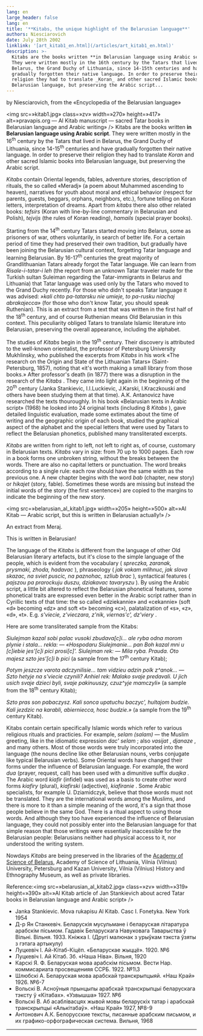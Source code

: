 ```yaml
---
lang: en
large_header: false
lang: en
title: '**Kitabs, the unique highlight of the Belarusian language**'
authors: Niesciarovich
date: July 28th 2002
linklink: '[art_kitab1_en.html](/articles/art_kitab1_en.html)'
description: >-
  Kitabs are the books written **in Belarusian language using Arabic script**.
  They were written mostly in the 16th century by the Tatars that lived in
  Belarus, the Grand Duchy of Lithuania, since 14-15th centuries and have
  gradually forgotten their native language. In order to preserve their
  religion they had to translate _Koran_ and other sacred Islamic books into
  Belarusian language, but preserving the Arabic script... 
---
```



by Niesciarovich, from the «Encyclopedia of the Belarusian language»

<img src=»kitab1.jpg» class=»zv» width=»270» height=»417» alt=»pravapis.org — Al Kitab manuscript — sacred Tatar books in Belarusian language and Arabic writing» /> Kitabs are the books written <strong>in Belarusian language using Arabic script</strong>. They were written mostly in the 16<sup>th</sup> century by the Tatars that lived in Belarus, the Grand Duchy of Lithuania, since 14-15<sup>th</sup> centuries and have gradually forgotten their native language. In order to preserve their religion they had to translate  *Koran*  and other sacred Islamic books into Belarusian language, but preserving the Arabic script.

 *Kitabs*  contain Oriental legends, fables, adventure stories, description of rituals, the so called «Meradj» (a poem about Muhammed ascending to heaven), narratives for youth about moral and ethical behavior (respect for parents, guests, beggars, orphans, neighbors, etc.), fortune telling on Koran letters, interpretation of dreams. Apart from  *kitabs*  there also other related books:  *tefsirs*  (Koran with line-by-line commentary in Belarusian and Polish),  *tejvijs*  (the rules of Koran reading),  *hamails*  (special prayer books).

Starting from the 14<sup>th</sup> century Tatars started moving into Belarus, some as prisoners of war, others voluntarily, in search of better life. For a certain period of time they had preserved their own tradition, but gradually have been joining the Belarusian cultural context, forgetting Tatar language and learning Belarusian. By 16-17<sup>th</sup> centuries the great majority of Grandlithuanian Tatars already forgot the Tatar language. We can learn from  *Risale-i-tatar-i leh*  (the report from an unknown Tatar traveler made for the Turkish sultan Suleiman regarding the Tatar-immigrants in Belarus and Lithuania) that Tatar language was used only by the Tatars who moved to the Grand Duchy recently. For those who didn't speaks Tatar language it was advised:  *»kali chto pa-tatarsku nie umieje, to pa-rusku niachaj abrakajecca»*  (for those who don't know Tatar, you should speak Ruthenian). This is an extract from a text that was written in the first half of the 18<sup>th</sup> century, and of course Ruthenian means Old Belarusian in this context. This peculiarity obliged Tatars to translate Islamic literature into Belarusian, preserving the overall appearance, including the alphabet.

The studies of  *Kitabs*  begin in the 19<sup>th</sup> century. Their discovery is attributed to the well-known orientalist, the professor of Petersburg University Mukhlinsky, who published the excerpts from  *Kitabs*  in his work «The research on the Origin and State of the Lithuanian Tatars» (Saint-Petersburg, 1857), noting that «it's worth making a small library from those books.» After professor's death (in 1877) there was a disruption in the research of the  *Kitabs* . They came into light again in the beginning of the 20<sup>th</sup> century (Janka Stankievic, I.I.Luckievic, J.Karski, I.Kraczkouski and others have been studying them at that time). A.K. Antanovicz have researched the texts thouroughly. In his book «Belarusian texts in Arabic script» (1968) he looked into 24 original texts (including 8  *Kitabs* ), gave detailed linguistic evaluation, made some extimates about the time of writing and the geographic origin of each book, studied the graphical aspect of the alphabet and the special letters that were used by Tatars to reflect the Belarusian phonetics, published many transliterated excerpts.

 *Kitabs*  are written from right to left, not left to right as, of course, customary in Belarusian texts.  *Kitabs*  vary in size: from 70 up to 1000 pages. Each row in a book forms one unbroken string, without the breaks between the words. There are also no capital letters or punctuation. The word breaks according to a single rule: each row should have the same width as the previous one. A new chapter begins with the word  *bab*  (chapter, new story) or  *hikajet*  (story, fable). Sometimes these words are missing but instead the initial words of the story (the first «sentence») are copied to the margins to indicate the beginning of the new story.

<img src=»belarusian_al_kitab1.jpg» width=»205» height=»500» alt=»Al Kitab — Arabic script, but this is written in Belarusian actually!» />

An extract from Meraj.

This is written in Belarusian!

The language of the  *Kitabs*  is different from the language of other Old Belarusian literary artefacts, but it's close to the simple language of the people, which is evident from the vocabulary ( *spreczka, zaranak, prysmaki, zhoda, hadavac* ), phraseology ( *jak vokam mlihnuc, jak slova skazac, na sviet puscic, na paznohac, szliub brac* ), syntactical features ( *pajszou pa prarockuju duszu, dziakavac tavaryszu* ). By using the Arabic script, a little bit altered to reflect the Belarusian phonetical features, some phonetical traits are expressed even better in the Arabic script rather than in Cyrillic texts of that time: the so called «dziekannie» and «cekannie» (soft «d» becoming «dz» and soft «t» becoming «c»), palatalization of «s», «z», «d», «t». E.g.  *s'viecie, z'vieczara, z'nik, viernas'c', dz'viery* .

Here are some transliterated sample from the Kitabs:

 *Siulejman kazal sobi palac vusoki zbudava[c]i... ale ryba odna morom plynie i stala... rekla: — «Hospodaru Siulejmanie... pan Boh kazal mni u [c]iebie jes'[c]i pici prosi[c]'. Siulejman rek: — Mila ryba. Prauda. Oto majesz szto jes'[c]i b pici*  (a sample from the 17<sup>th</sup> century Kitab);

 *Potym jeszcze varota adczynilisie... tam vidzieu adzin polk z^anok... — Szto hetyje na s'viecie czynili? Anhiel rek: Malako svaje predavali. U jich usich svaje dzieci byli, svaje pakinuuszy, czuz^yje mamczyli»*  (a sample from the 18<sup>th</sup> century Kitab);

 *Szto pras son pabaczysz. Kali sonca upatuchu baczyc', hultajom budzie. Kali jezdzic na karabli, abierniecca, hosc budzie.»*  (a sample from the 19<sup>th</sup> century Kitab).

Kitabs contain certain specifically Islamic words which refer to various religious rituals and practicies. For example,  *selam (salam)*  — the Muslim greeting, like in the idiomatic expression  *dac' selam* ; also  *vasijat* ,  *djanaze* , and many others. Most of those words were truly incorporated into the language (the nouns decline like other Belarusian nouns, verbs conjugate like typical Belarusian verbs). Some Oriental words have changed their forms under the influence of Belarusian language. For example, the word  *dua*  (prayer, request, call) has been used with a dimunitive suffix  *duajka* . The Arabic word  *kiafir*  (infidel) was used as a basis to create other word forms  *kiafiry*  (plural),  *kiafirski*  (adjective),  *kiafiranie* . Some Arabic specialists, for example U. Dziamidczyk, believe that those words must not be translated. They are the international words among the Muslims, and there is more to it than a simple meaning of the word, it's a sign that those people believe in the same God. There is a ritual aspect to using those words. And although they too have experienced the influence of Belarusian language, they could not possibly enter into the Belarusian language for that simple reason that those writings were essentially inaccessible for the Belarusian people: Belarusians neither had physical access to it, nor understood the writing system.

Nowdays  *Kitabs*  are being preserved in the libraries of the <a href=»http://www.ac.by»>Academy of Science of Belarus</a>, Academy of Science of Lithuania, Vilnia (Vilnius) University, Petersburg and Kazan University, Vilnia (Vilnius) History and Ethnography Museum, as well as private libraries.

Reference:<img src=»belarusian_al_kitab2.jpg» class=»zv» width=»319» height=»390» alt=»Al Kitab article of Jan Stankievich about acred Tatar books in Belarusian language and Arabic script» />

<ul>
<li>Janka Stankievic. Mova rukapisu Al Kitab. Casc I. Fonetyka. New York 1954</li>
<li>Д-р Ян Станкевіч. Беларускія мусульмане і беларуская літаратура арабскім пісьмом. Гадавік Беларускага Навуковага Таварыства ў Вільні. Вільня. 1933. Кніжка І. (Другі малюнак з урыўкам тэкста ўзяты з гэтага артыкулу)</li>
<li>Луцкевіч І. Ай-Кітаб-Кіцёп. «Беларускае жыццё». 1920. №6</li>
<li>Луцкевіч І. Ай Кітаб. Зб. «Наша Ніва». Вільня, 1920</li>
<li>Карскі Я. Ф. Беларуская мова арабскім пісьмом. Вести Нар. коммисариата просвещенияя ССРБ. 1922. №1\3</li>
<li>Шлюбскі А. Беларуская мова арабскай транскрыпцыяй. «Наш Край» 1926. №6-7</li>
<li>Вольскі В. Асноўныя прынцыпы арабскай транскрыпцыі беларускага тэксту ў «Кітабах». «Узвышша» 1927. №6</li>
<li>Вольскі В. Аб асаблівасцях жывой мовы беларускіх татар і арабскай транскрыпцыі «Алькітабаў». «Наш Край» 1927, №8-9</li>
<li>Антонович А.К. Белорусские тексты, писанные арабским письмом, и их графико-орфографическая система. Вильня, 1968</li>
</ul>
<hr />

